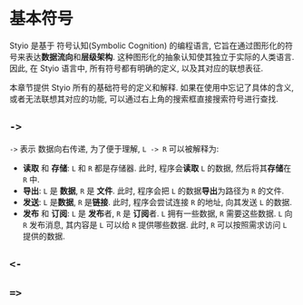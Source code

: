 # 基本符号

Styio 是基于 符号认知(Symbolic Cognition) 的编程语言, 它旨在通过图形化的符号来表达**数据流向**和**层级架构**. 这种图形化的抽象认知使其独立于实际的人类语言. 因此, 在 Styio 语言中, 所有符号都有明确的定义, 以及其对应的联想表征.&#x20;

本章节提供 Styio 所有的基础符号的定义和解释. 如果在使用中忘记了具体的含义, 或者无法联想其对应的功能, 可以通过右上角的搜索框直接搜索符号进行查找.&#x20;

## `->`&#x20;

`->` 表示 数据向右传递, 为了便于理解, `L -> R` 可以被解释为:

* **读取** 和 **存储**: `L` 和 `R` 都是存储器. 此时, 程序会**读取** `L` 的数据, 然后将其**存储**在 `R` 中.
* **导出**: `L` 是 **数据**, `R` 是 **文件**. 此时, 程序会把 `L` 的数据**导出**为路径为 `R` 的文件.&#x20;
* **发送**: `L` 是**数据**, `R` 是**链接**. 此时, 程序会尝试连接 `R` 的地址, 向其发送 `L` 的数据.&#x20;
* **发布** 和 **订阅**: `L` 是 **发布**者, `R` 是 **订阅**者. `L` 拥有一些数据, `R` 需要这些数据. `L` 向 `R` 发布消息, 其内容是 `L` 可以给 `R` 提供哪些数据. 此时, `R` 可以按照需求访问 `L` 提供的数据.&#x20;

## `<-`

## `=>`

